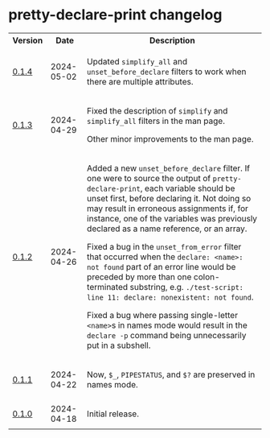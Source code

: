 # pretty-declare-print changelog

<table>
    <tr>
        <th>Version</th>
        <th>Date</th>
        <th>Description</th>
    </tr>
    <tr>
        <td>
            <a href="https://github.com/linguisticmind/pretty-declare-print/releases/tag/v0.1.4">0.1.4</a></td>
        <td>
            2024-05-02
        </td>
        <td>
            <p>
                Updated <code>simplify_all</code> and <code>unset_before_declare</code> filters to work when there are multiple attributes.
            </p>
        </td>
    </tr>
    <tr>
        <td>
            <a href="https://github.com/linguisticmind/pretty-declare-print/releases/tag/v0.1.3">0.1.3</a></td>
        <td>
            2024-04-29
        </td>
        <td>
            <p>
                Fixed the description of <code>simplify</code> and <code>simplify_all</code> filters in the man page.
            </p>
            <p>
                Other minor improvements to the man page.
            </p>
        </td>
    </tr>
    <tr>
        <td>
            <a href="https://github.com/linguisticmind/pretty-declare-print/releases/tag/v0.1.2">0.1.2</a></td>
        <td>
            2024-04-26
        </td>
        <td>
            <p>
                Added a new <code>unset_before_declare</code> filter. If one were to source the output of <code>pretty-declare-print</code>, each variable should be unset first, before declaring it. Not doing so may result in erroneous assignments if, for instance, one of the variables was previously declared as a name reference, or an array.
            </p>
            <p>
                Fixed a bug in the <code>unset_from_error</code> filter that occurred when the <code>declare: &lt;name&gt;: not found</code> part of an error line would be preceded by more than one colon-terminated substring, e.g. <code>./test-script: line 11: declare: nonexistent: not found</code>.
            </p>
            <p>
                Fixed a bug where passing single-letter <code>&lt;name&gt;</code>s in names mode would result in the <code>declare -p</code> command being unnecessarily put in a subshell.
            </p>
        </td>
    </tr>
    <tr>
        <td>
            <a href="https://github.com/linguisticmind/pretty-declare-print/releases/tag/v0.1.1">0.1.1</a></td>
        <td>
            2024-04-22
        </td>
        <td>
            <p>
                Now, <code>$&lowbar;</code>, <code>PIPESTATUS</code>, and <code>$?</code> are preserved in names mode.
            </p>
        </td>
    </tr>
    <tr>
        <td>
            <a href="https://github.com/linguisticmind/pretty-declare-print/releases/tag/v0.1.0">0.1.0</a></td>
        <td>
            2024-04-18
        </td>
        <td>
            <p>
                Initial release.
            </p>
        </td>
    </tr>
</table>
